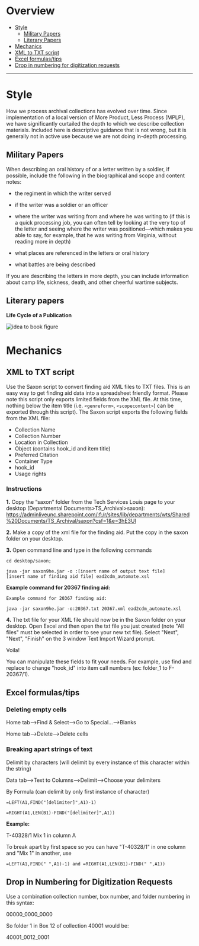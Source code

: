 # Overview

- [Style](#style)
   - [Military Papers](#military-papers)
   - [Literary Papers](#literary-papers)
- [Mechanics](#mechanics)
- [XML to TXT script](#xml-to-txt-script)
- [Excel formulas/tips](#excel-formulastips)
- [Drop in numbering for digitization requests](#drop-in-numbering-for-digitization-requests)


***
# Style

How we process archival collections has evolved over time. Since implementation of a local version of More Product, Less Process (MPLP), we have significantly curtailed the depth to which we describe collection materials. Included here is descriptive guidance that is not wrong, but it is generally not in active use because we are not doing in-depth processing. 




## Military Papers

When describing an oral history of or a letter written by a soldier, if possible, include the following in the biographical and scope and content notes:

- the regiment in which the writer served

- if the writer was a soldier or an officer

- where the writer was writing from and where he was writing to (if this is a quick processing job, you can often tell by looking at the very top of the letter and seeing where the writer was positioned—which makes you able to say, for example, that he was writing from Virginia, without reading more in depth)

- what places are referenced in the letters or oral history

- what battles are being described

If you are describing the letters in more depth, you can include information about camp life, sickness, death, and other cheerful wartime subjects.  

## Literary papers

**Life Cycle of a Publication**

![idea to book figure](https://user-images.githubusercontent.com/58087302/80127592-8a315700-8562-11ea-98ab-fdd2623d2a27.jpeg)


# Mechanics

## XML to TXT script

Use the Saxon script to convert finding aid XML files to TXT files. This is an easy way to get finding aid data into a spreadsheet friendly format. Please note this script only exports limited fields from the XML file. At this time, nothing below the item title (i.e. `<genreform>`, `<scopecontent>`) can be exported through this script). The Saxon script exports the following fields from the XML file: 

- Collection Name 
- Collection Number 
- Location in Collection 
- Object (contains hook_id and item title) 
- Preferred Citation 
- Container Type 
- hook_id 
- Usage rights

### Instructions

**1.** Copy the “saxon” folder from the Tech Services Louis page to your desktop (Departmental Documents>TS_Archival>saxon): https://adminliveunc.sharepoint.com/:f:/r/sites/lib/departments/wts/Shared%20Documents/TS_Archival/saxon?csf=1&e=3hE3Ul 

**2.** Make a copy of the xml file for the finding aid. Put the copy in the saxon folder on your desktop. 

**3.** Open command line and type in the following commands 

   ```
   cd desktop/saxon;  

   java -jar saxon9he.jar -o :[insert name of output text file] 
   [insert name of finding aid file] ead2cdm_automate.xsl 
   ```
   
**Example command for 20367 finding aid:**

   ```
   Example command for 20367 finding aid:  

   java -jar saxon9he.jar -o:20367.txt 20367.xml ead2cdm_automate.xsl 
   ```

**4.** The txt file for your XML file should now be in the Saxon folder on your desktop. Open Excel and then open the txt file you just created (note "All files" must be selected in order to see your new txt file). Select "Next", "Next", "Finish" on the 3 window Text Import Wizard prompt. 

Voila!

You can manipulate these fields to fit your needs. For example, use find and replace to change "hook_id" into item call numbers (ex: folder_1 to F-20367/1).  


## Excel formulas/tips

### Deleting empty cells

Home tab-->Find & Select-->Go to Special...-->Blanks 

Home tab-->Delete-->Delete cells 

### Breaking apart strings of text

Delimit by characters (will delimit by every instance of this character within the string) 

   Data tab-->Text to Columns-->Delimit-->Choose your delimiters 
   
By Formula (can delimit by only first instance of character) 

```
=LEFT(A1,FIND("[delimiter]",A1)-1)  

=RIGHT(A1,LEN(B1)-FIND("[delimiter]",A1)) 
```
 
**Example:**

T-40328/1 Mix 1  in column A 

To break apart by first space so you can have "T-40328/1" in one column and "Mix 1" in another, use  

```=LEFT(A1,FIND(" ",A1)-1) and =RIGHT(A1,LEN(B1)-FIND(" ",A1))``` 




## Drop in Numbering for Digitization Requests

Use a combination collection number, box number, and folder numbering in this syntax: 

00000_0000_0000 

So folder 1 in Box 12 of collection 40001 would be:

40001_0012_0001 
